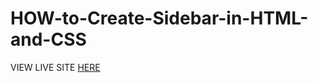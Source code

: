 # HOW-to-Create-Sidebar-in-HTML-and-CSS
VIEW LIVE SITE [HERE](https://create-sidebar-in-html-and-css.vercel.app/)
